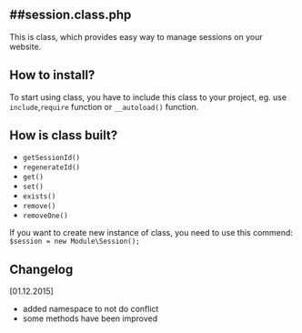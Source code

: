 ##session.class.php
-----------------

This is class, which provides easy way to manage sessions on your website.
 
How to install?
-----------------
To start using class, you have to include this class to your project, eg. use `include`,`require` function or `__autoload()` function. 

How is class built?
-----------------
- `getSessionId()`
- `regenerateId()`
- `get()`
- `set()`
- `exists()`
- `remove()`
- `removeOne()`

If you want to create new instance of class, you need to use this commend: `$session = new Module\Session();`

Changelog
--------
[01.12.2015]
- added namespace to not do conflict 
- some methods have been improved
